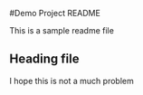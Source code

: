 #Demo Project README


This is a sample readme file


## Heading file



I hope this is not a much problem
